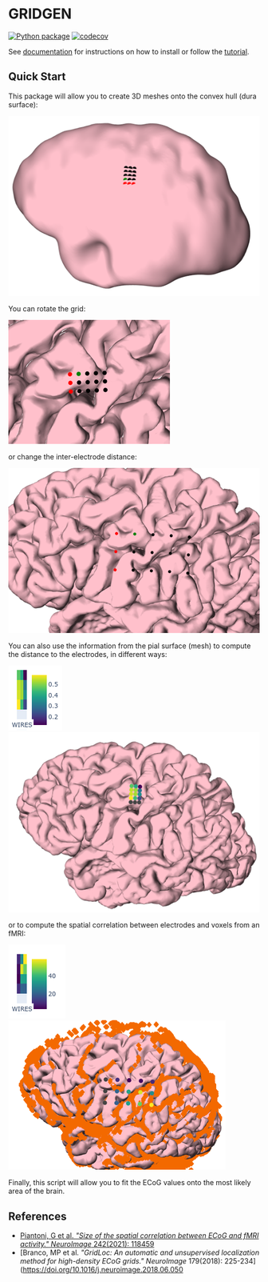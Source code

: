 # GRIDGEN

[![Python package](https://github.com/gpiantoni/gridgen/actions/workflows/python.yml/badge.svg)](https://github.com/gpiantoni/gridgen/actions/workflows/python.yml)
[![codecov](https://codecov.io/gh/gpiantoni/gridgen/branch/master/graph/badge.svg?token=6XL61XF65J)](https://codecov.io/gh/gpiantoni/gridgen)

See [documentation](https://gpiantoni.github.io/gridgen) for instructions on how to install or follow the [tutorial](https://gpiantoni.github.io/gridgen/tutorial.html).

## Quick Start
This package will allow you to create 3D meshes onto the convex hull (dura surface):

![grid3d](img/grid3d_1.png)

You can rotate the grid:

![grid3d rotation](img/grid3d_3.png)

or change the inter-electrode distance:

![grid3d interelec distance](img/grid3d_4.png)

You can also use the information from the pial surface (mesh) to compute the distance to the electrodes, in different ways:

![grid3d morphology](img/grid3d_2_morpho2d.png)
![grid3d morphology](img/grid3d_2_morpho3d.png)

or to compute the spatial correlation between electrodes and voxels from an fMRI:

![grid3d angiogram](img/grid3d_6_scale.png)
![grid3d angiogram](img/grid3d_6.png)

Finally, this script will allow you to fit the ECoG values onto the most likely area of the brain.

## References
  - [Piantoni, G et al. *"Size of the spatial correlation between ECoG and fMRI activity."* *NeuroImage* 242(2021): 118459](https://doi.org/10.1016/j.neuroimage.2021.118459)
  - [Branco, MP et al. *"GridLoc: An automatic and unsupervised localization method for high-density ECoG grids."* *NeuroImage* 179(2018): 225-234](https://doi.org/10.1016/j.neuroimage.2018.06.050
